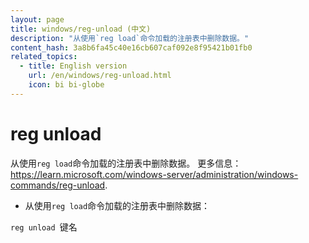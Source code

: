 ```yaml
---
layout: page
title: windows/reg-unload (中文)
description: "从使用`reg load`命令加载的注册表中删除数据。"
content_hash: 3a8b6fa45c40e16cb607caf092e8f95421b01fb0
related_topics:
  - title: English version
    url: /en/windows/reg-unload.html
    icon: bi bi-globe
---
```

# reg unload

从使用`reg load`命令加载的注册表中删除数据。
更多信息：<https://learn.microsoft.com/windows-server/administration/windows-commands/reg-unload>.

- 从使用`reg load`命令加载的注册表中删除数据：

`reg unload `<span class="tldr-var badge badge-pill bg-dark-lm bg-white-dm text-white-lm text-dark-dm font-weight-bold">键名</span>
